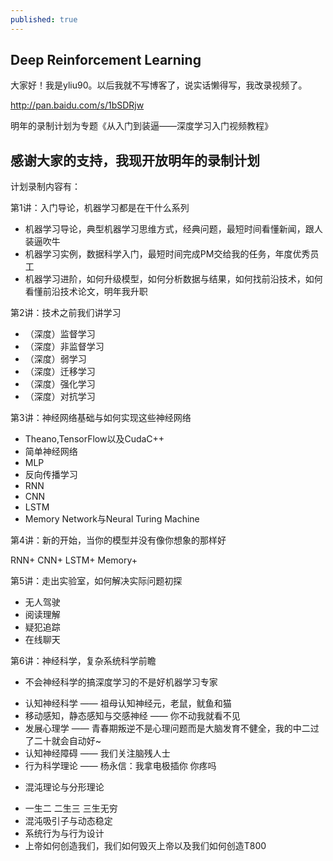 ```yaml
---
published: true
---
```

## Deep Reinforcement Learning

大家好！我是yliu90。以后我就不写博客了，说实话懒得写，我改录视频了。

http://pan.baidu.com/s/1bSDRjw

明年的录制计划为专题《从入门到装逼——深度学习入门视频教程》


## 感谢大家的支持，我现开放明年的录制计划
计划录制内容有：

第1讲：入门导论，机器学习都是在干什么系列
- 机器学习导论，典型机器学习思维方式，经典问题，最短时间看懂新闻，跟人装逼吹牛
- 机器学习实例，数据科学入门，最短时间完成PM交给我的任务，年度优秀员工
- 机器学习进阶，如何升级模型，如何分析数据与结果，如何找前沿技术，如何看懂前沿技术论文，明年我升职



第2讲：技术之前我们讲学习
- （深度）监督学习
- （深度）非监督学习
- （深度）弱学习
- （深度）迁移学习
- （深度）强化学习
- （深度）对抗学习


第3讲：神经网络基础与如何实现这些神经网络

- Theano,TensorFlow以及CudaC++
- 简单神经网络
- MLP
- 反向传播学习
- RNN
- CNN
- LSTM
- Memory Network与Neural Turing Machine



第4讲：新的开始，当你的模型并没有像你想象的那样好

RNN+
CNN+
LSTM+
Memory+


第5讲：走出实验室，如何解决实际问题初探

- 无人驾驶
- 阅读理解
- 疑犯追踪
- 在线聊天



第6讲：神经科学，复杂系统科学前瞻

* 不会神经科学的搞深度学习的不是好机器学习专家

- 认知神经科学 —— 祖母认知神经元，老鼠，鱿鱼和猫
- 移动感知，静态感知与交感神经 —— 你不动我就看不见
- 发展心理学 —— 青春期叛逆不是心理问题而是大脑发育不健全，我的中二过了二十就会自动好~
- 认知神经障碍 —— 我们关注脑残人士
- 行为科学理论 —— 杨永信：我拿电极插你 你疼吗


* 混沌理论与分形理论

- 一生二 二生三 三生无穷
- 混沌吸引子与动态稳定
- 系统行为与行为设计
- 上帝如何创造我们，我们如何毁灭上帝以及我们如何创造T800

